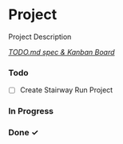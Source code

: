 # Project

Project Description

<em>[TODO.md spec & Kanban Board](https://bit.ly/3fCwKfM)</em>

### Todo

- [ ] Create Stairway Run Project

### In Progress

### Done ✓
